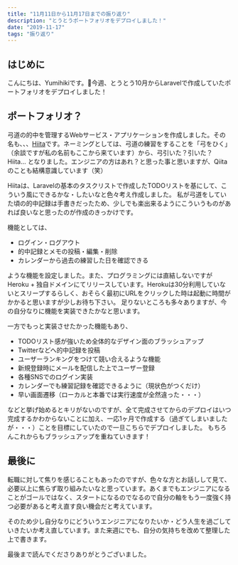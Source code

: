 ```yaml
---
title: "11月11日から11月17日までの振り返り"
description: "とうとうポートフォリオをデプロイしました！"
date: "2019-11-17"
tags: "振り返り"
---
```


## はじめに

こんにちは、Yumihikiです。今週、とうとう10月からLaravelで作成していたポートフォリオをデプロイしました！

## ポートフォリオ？

弓道の的中を管理するWebサービス・アプリケーションを作成しました。その名も、、、[Hiita](https://www.hiita.net/)です。ネーミングとしては、弓道の練習をすることを「弓をひく」（余談ですが私の名前もここから来ています）から、弓引いた？引いた？ Hiita... となりました。エンジニアの方はあれ？と思った事と思いますが、Qiitaのことも結構意識しています（笑）

Hiitaは、Laravelの基本のタスクリストで作成したTODOリストを基にして、こういう風にできるかな・したいなと色々考え作成しました。
私が弓道をしていた頃の的中記録は手書きだったため、少しでも楽出来るようにこういうものがあれば良いなと思ったのが作成のきっかけです。

機能としては、

- ログイン・ログアウト
- 的中記録とメモの投稿・編集・削除
- カレンダーから過去の練習した日を確認できる

ような機能を設定しました。また、プログラミングには直結しないですがHeroku + 独自ドメインにてリリースしています。Herokuは30分利用していないとスリープするらしく、おそらく最初にURLをクリックした時は起動に時間がかかると思いますが少しお待ち下さい。
足りないところも多々ありますが、今の自分なりに機能を実装できたかなと思います。

一方でもっと実装させたかった機能もあり、

- TODOリスト感が強いため全体的なデザイン面のブラッシュアップ
- Twitterなどへ的中記録を投稿
- ユーザーランキングをつけて競い合えるような機能
- 新規登録時にメールを配信した上でユーザー登録
- 各種SNSでのログイン実装
- カレンダーでも練習記録を確認できるように（現状色がつくだけ）
- 早い画面遷移（ローカルと本番では実行速度が全然違った・・・）

などと挙げ始めるとキリがないのですが、全て完成させてからのデプロイはいつ完成するかわからないことに加え、一応1ヶ月で作成する（過ぎてしまいましたが・・・）ことを目標にしていたので一旦こちらでデプロイしました。
もちろんこれからもブラッシュアップを重ねていきます！

## 最後に

転職に対して焦りを感じることもあったのですが、色々な方とお話しして見て、必要以上に焦らず取り組みたいなと思っています。あくまでもエンジニアになることがゴールではなく、スタートになるのでなるので自分の軸をもう一度強く持つ必要があると考え直す良い機会だと考えています。

そのため少し自分なりにどういうエンジニアになりたいか・どう人生を過ごしていきたいか考え直しています。また来週にでも、自分の気持ちを改めて整理した上で書きます。

最後まで読んでくださりありがとうございました。

